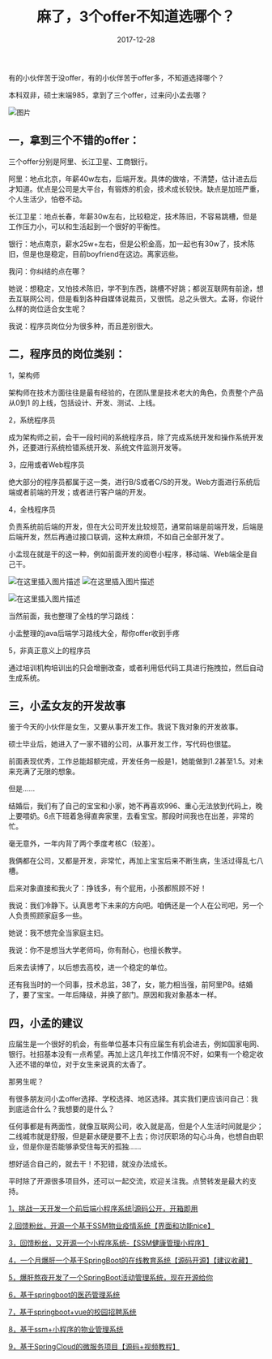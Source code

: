 ﻿---
title: 麻了，3个offer不知道选哪个？
date: 2017-12-28

---
有的小伙伴苦于没offer，有的小伙伴苦于offer多，不知道选择哪个？

本科双非，硕士末端985，拿到了三个offer，过来问小孟去哪？

![图片](https://img-blog.csdnimg.cn/9547d430c1864435a99141c8732c89f0.png)


## 一，拿到三个不错的offer：

三个offer分别是阿里、长江卫星、工商银行。

阿里：地点北京，年薪40w左右，后端开发。具体的做啥，不清楚，估计进去后才知道。优点是公司是大平台，有锻炼的机会，技术成长较快。缺点是加班严重，个人生活少，怕卷不动。

长江卫星：地点长春，年薪30w左右，比较稳定，技术陈旧，不容易跳槽，但是工作压力小，可以和生活起到一个很好的平衡性。

银行：地点南京，薪水25w+左右，但是公积金高，加一起也有30w了，技术陈旧，但是也是稳定，目前boyfriend在这边。离家远些。

我问：你纠结的点在哪？

她说：想稳定，又怕技术陈旧，学不到东西，跳槽不好跳；都说互联网有前途，想去互联网公司，但是看到各种自媒体说裁员，又很慌。总之头很大。孟哥，你说什么样的岗位适合女生呢？

我说：程序员岗位分为很多种，而且差别很大。

## 二，程序员的岗位类别：
1，架构师

架构师在技术方面往往是最有经验的，在团队里是技术老大的角色，负责整个产品从0到1 的上线，包括设计、开发、测试、上线。

2，系统程序员

成为架构师之前，会干一段时间的系统程序员，除了完成系统开发和操作系统开发外，还要进行系统检错系统开发、系统文件监测开发等。

3，应用或者Web程序员

绝大部分的程序员都属于这一类，进行B/S或者C/S的开发。Web方面进行系统后端或者前端的开发；或者进行客户端的开发。

4，全栈程序员

负责系统前后端的开发，但在大公司开发比较规范，通常前端是前端开发，后端是后端开发，然后再通过接口联调，这种太麻烦，不如自己全部开发了。

小孟现在就是干的这一种，例如前面开发的阅卷小程序，移动端、Web端全是自己干。

![在这里插入图片描述](https://img-blog.csdnimg.cn/1f2183ff94244c95b91e7d021a53d8b8.png)
![在这里插入图片描述](https://img-blog.csdnimg.cn/452653c8e654471dabbdec46bd7fe979.png)

![在这里插入图片描述](https://img-blog.csdnimg.cn/42dd46e486014dd78f1646c7723d440a.png)

当然前面，我也整理了全栈的学习路线：

小孟整理的java后端学习路线大全，帮你offer收到手疼

5，非真正意义上的程序员

通过培训机构培训出的只会增删改查，或者利用低代码工具进行拖拽拉，然后自动生成系统。

## 三，小孟女友的开发故事
鉴于今天的小伙伴是女生，又要从事开发工作。我说下我对象的开发故事。

硕士毕业后，她进入了一家不错的公司，从事开发工作，写代码也很猛。

前面表现优秀，工作总能超额完成，开发任务一般是1，她能做到1.2甚至1.5。对未来充满了无限的想象。

但是……

结婚后，我们有了自己的宝宝和小家，她不再喜欢996、重心无法放到代码上，晚上要喂奶。6点下班着急得直奔家里，去看宝宝。那段时间我也在出差，非常的忙。

毫无意外，一年内背了两个季度考核C（较差）。

我俩都在公司，又都是开发，非常忙，再加上宝宝后来不断生病，生活过得乱七八槽。

后来对象直接和我火了：挣钱多，有个屁用，小孩都照顾不好！

我说：我们冷静下。认真思考下未来的方向吧。咱俩还是一个人在公司吧，另一个人负责照顾家庭多一些。

她说：我不想完全当家庭主妇。

我说：你不是想当大学老师吗，你有耐心，也擅长教学。

后来去读博了，以后想去高校，进一个稳定的单位。

还有我当时的一个同事，技术总监，38了，女，能力相当强，前阿里P8。结婚了，要了宝宝。一年后降级，并换了部门。原因和我对象基本一样。

## 四，小孟的建议
应届生是一个很好的机会，有些单位基本只有应届生有机会进去，例如国家电网、银行。社招基本没有一点希望。再加上这几年找工作情况不好，如果有一个稳定收入还不错的单位，对于女生来说真的太香了。

那男生呢？

有很多朋友问小孟offer选择、学校选择、地区选择。其实我们更应该问自己：我到底适合什么？我想要的是什么？

任何事都是有两面性，就像互联网公司，收入就是高，但是个人生活时间就是少；二线城市就是舒服，但是薪水硬是要不上去；你讨厌职场的勾心斗角，也想自由职业，但是你是否能够承受住每天的孤独……

想好适合自己的，就去干！不犯错，就没办法成长。

平时除了开源很多项目外，还可以一起交流，欢迎关注我。点赞转发是最大的支持。

[1，挑战一天开发一个前后端小程序系统|源码公开，开箱即用](https://blog.csdn.net/mengchuan6666/article/details/123039730?spm=1001.2014.3001.5501)

[2,回馈粉丝，开源一个基于SSM物业疫情系统【界面和功能nice】](https://blog.csdn.net/mengchuan6666/article/details/122099301?spm=1001.2014.3001.5501)

[3，回馈粉丝，又开源一个小程序系统-【SSM健康管理小程序】](https://blog.csdn.net/mengchuan6666/article/details/121355691?spm=1001.2014.3001.5501)

[4，一个月爆肝一个基于SpringBoot的在线教育系统【源码开源】【建议收藏】](https://blog.csdn.net/mengchuan6666/article/details/120488576?spm=1001.2014.3001.5501)

[5，爆肝熬夜开发了一个SpringBoot活动管理系统，现在开源给你](https://blog.csdn.net/mengchuan6666/article/details/120298386?spm=1001.2014.3001.5501)

[6，基于springboot的医药管理系统](https://blog.csdn.net/mengchuan6666/article/details/120033466?spm=1001.2014.3001.5502)

[7，基于springboot+vue的校园招聘系统](https://blog.csdn.net/mengchuan6666/article/details/120298386?spm=1001.2014.3001.5501)

[8，基于ssm+小程序的物业管理系统](https://blog.csdn.net/mengchuan6666/article/details/120298386?spm=1001.2014.3001.5501)

[9，基于SpringCloud的微服务项目【源码+视频教程】](https://blog.csdn.net/mengchuan6666/article/details/120298386?spm=1001.2014.3001.5501)
